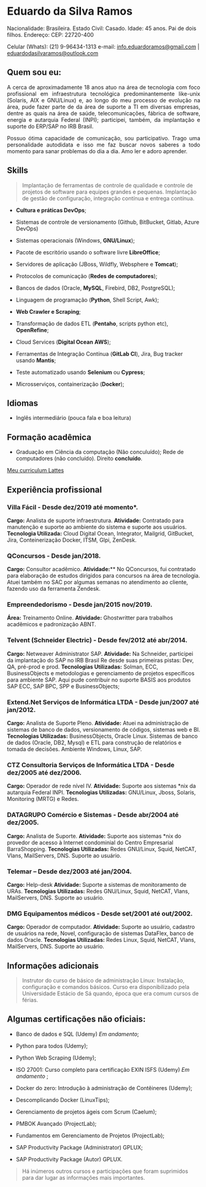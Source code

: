 # Eduardo da Silva Ramos

Nacionalidade: Brasileira.
Estado Civil: Casado.
Idade: 45 anos.
Pai de dois filhos.
Endereço:
CEP: 22720-400

Celular (Whats): (21) 9-96434-1313
e-mail: info.eduardoramos@gmail.com | eduardodasilvaramos@outlook.com

## Quem sou eu:

<div style="text-align: justify">
A cerca de aproximadamente 18 anos atuo na área de tecnologia com foco profissional em infraestrutura tecnológica predominantemente like-unix (Solaris, AIX e GNU/Linux) e, ao longo do meu processo de evolução na área, pude fazer parte de da área de suporte a TI em diversas empresas, dentre as quais na área de saúde, telecomunicações, fábrica de software, energia e autarquia Federal (INPI); participei, também, da implantação e suporte do ERP/SAP no IRB Brasil.

Possuo ótima capacidade de comunicação, sou participativo. Trago uma personalidade autodidata e isso me faz buscar novos saberes a todo momento para sanar problemas do dia a dia. Amo ler e adoro aprender.
</div>

## Skills

> Implantação de ferramentas de controle de qualidade e controle de projetos de software para equipes grandes e pequenas. Implantação de gestão de configuração, integração contínua e entrega contínua.

- **Cultura e práticas DevOps**;

- Sistemas de controle de versionamento (Github, BitBucket, Gitlab, Azure DevOps)

- Sistemas operacionais (Windows, **GNU/Linux**);

- Pacote de escritório usando o software livre **LibreOffice**;

- Servidores de aplicação (JBoss, Wildfly, Websphere e **Tomcat**);

- Protocolos de comunicação (**Redes de computadores**);

- Bancos de dados (Oracle, **MySQL**, Firebird, DB2, PostgreSQL);

- Linguagem de programação (**Python**, Shell Script, Awk);

- **Web Crawler e Scraping**;

- Transformação de dados ETL (**Pentaho**, scripts python etc), **OpenRefine**;

- Cloud Services (**Digital Ocean** **AWS**);

- Ferramentas de Integração Contínua (**GitLab CI**), Jira, Bug tracker usando **Mantis**;

- Teste automatizado usando **Selenium** ou **Cypress**;

- Microsserviços, containerização (**Docker**);

## Idiomas

- Inglês intermediário (pouca fala e boa leitura)

## Formação acadêmica

- Graduação em Ciência da computação (Não conculuído); Rede de computadores (não concluído). Direito **concluído**.

[Meu curriculum Lattes](http://buscatextual.cnpq.br/buscatextual/visualizacv.do?id=K8321500H5)

## Experiência profissional

###  Villa Fácil - Desde dez/2019 até momento*.

**Cargo:** Analista de suporte infraestrutura.
**Atividade:** Contratado para manutenção e suporte ao ambiente do sistema e suporte aos usuários.
**Tecnologia Utilizada:** Cloud Digital Ocean, Integrator, Mailgrid, GitBucket, Jira, Conteinerização Docker, ITSM, Glpi, ZenDesk.

### QConcursos - Desde jan/2018.
**Cargo:** Consultor acadêmico.
**Atividade:**** No QConcursos, fui contratado para elaboração de estudos dirigidos para concursos na área de tecnologia. Atuei também no SAC por algumas semanas no atendimento ao cliente, fazendo uso da ferramenta Zendesk.

### Empreendedorismo - Desde jan/2015 nov/2019.
**Área:** Treinamento Online.
**Atividade:** Ghostwritter para trabalhos acadêmicos e padronização ABNT.

### Telvent (Schneider Electric) - Desde fev/2012 até abr/2014.
**Cargo:** Netweaver Administrator SAP.
**Atividade:** Na Schneider, participei da implantação do SAP no IRB Brasil Re desde suas primeiras pistas: Dev, QA, pré-prod e prod.
**Tecnologias Utilizadas:** Solman, ECC, BusinessObjects e metodologias e gerenciamento de projetos específicos para ambiente SAP. Aqui pude contribuir no suporte BASIS aos produtos SAP ECC, SAP BPC, SPP e BusinessObjects;

### Extend.Net Serviços de Informática LTDA - Desde jun/2007 até jan/2012.
**Cargo:** Analista de Suporte Pleno.
**Atividade:** Atuei na administração de sistemas de banco de dados, versionamento de códigos, sistemas web e BI.
**Tecnologias Utilizadas:** BusinessObjects, Oracle Linux. Sistemas de banco de dados (Oracle, DB2, Mysql) e ETL para construção de relatórios e tomada de decisões. Ambiente Windows, Linux, SAP.

### CTZ Consultoria Serviços de Informática LTDA - Desde dez/2005 até dez/2006.
**Cargo:** Operador de rede nível IV.
**Atividade:** Suporte aos sistemas *nix da autarquia Federal INPI.
**Tecnologias Utilizadas:** GNU/Linux, Jboss, Solaris, Monitoring (MRTG) e Redes.

### DATAGRUPO Comércio e Sistemas - Desde abr/2004 até dez/2005.
**Cargo:** Analista de Suporte.
**Atividade:** Suporte aos sistemas *nix do provedor de acesso à Internet condominial do Centro Empresarial BarraShopping.
**Tecnologias Utilizadas:** Redes GNU/Linux, Squid, NetCAT, Vlans, MailServers, DNS. Suporte ao usuário.

### Telemar – Desde dez/2003 até jan/2004.
**Cargo:** Help-desk
**Atividade:** Suporte a sistemas de monitoramento de URAs.
**Tecnologias Utilizadas:** Redes GNU/Linux, Squid, NetCAT, Vlans, MailServers, DNS. Suporte ao usuário.

### DMG Equipamentos médicos - Desde set/2001 até out/2002.
**Cargo:** Operador de computador.
**Atividade:** Suporte ao usuário, cadastro de usuários na rede, Novel, configuração de sistemas DataFlex, banco de dados Oracle.
**Tecnologias Utilizadas:** Redes Linux, Squid, NetCAT, Vlans, MailServers, DNS. Suporte ao usuário.

## Informações adicionais

> Instrutor do curso de básico de administração Linux: Instalação, configuração e comandos básicos. Curso era disponibilizado pela Universidade Estácio de Sá quando, época que era comum cursos de férias.

## Algumas certificações **não oficiais**:

- Banco de dados e SQL (Udemy) _Em andamento_;

- Python para todos (Udemy);

- Python Web Scraping (Udemy);

- ISO 27001: Curso completo para certificação EXIN ISFS (Udemy) _Em andamento_ ;

- Docker do zero: Introdução à administração de Contêineres (Udemy);

- Descomplicando Docker (LinuxTips);

- Gerenciamento de projetos ágeis com Scrum (Caelum);

- PMBOK Avançado (ProjectLab);

- Fundamentos em Gerenciamento de Projetos (ProjectLab);

- SAP Productivity Package (Administrator) GPLUX;

- SAP Productivity Package (Autor) GPLUX.

> Há inúmeros outros cursos e participações que foram suprimidos para dar lugar as informações mais importantes.
